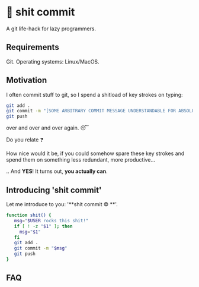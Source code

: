 # :shit: shit commit

A git life-hack for lazy programmers.

## Requirements

Git. Operating systems: Linux/MacOS.

## Motivation

I often commit stuff to git, so I spend a shitload of key strokes on typing:

```bash
git add .
git commit -m "[SOME ARBITRARY COMMIT MESSAGE UNDERSTANDABLE FOR ABSOLUTELY NOONE ELSE THAN ME]"
git push
```

over and over and over again. 😴

Do you relate :question:

How nice would it be, if you could somehow spare these key strokes and spend them on something less redundant, more productive...

.. And **YES**! It turns out, **you actually can**.

## Introducing 'shit commit'

Let me introduce to you: '**shit commit :copyright: **'. 

```bash
function shit() {
   msg="$USER rocks this shit!"
   if [ ! -z "$1" ]; then
     msg="$1"
   fi
   git add .
   git commit -m "$msg"
   git push
}
```

## FAQ



